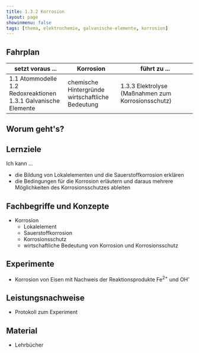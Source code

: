 ```yaml
---
title: 1.3.2 Korrosion
layout: page
showinmenu: false
tags: [thema, elektrochemie, galvanische-elemente, korrosion]
---
```


## Fahrplan

| setzt voraus ... | Korrosion | führt zu ... |
| ---              | ---       | ---          |
| 1.1 Atommodelle<br />1.2 Redoxreaktionen<br />1.3.1 Galvanische Elemente | chemische Hintergründe<br />wirtschaftliche Bedeutung   |  1.3.3 Elektrolyse (Maßnahmen zum Korrosionsschutz) |

## Worum geht's?

## Lernziele

Ich kann ...

- die Bildung von Lokalelementen und die Sauerstoffkorrosion erklären
- die Bedingungen für die Korrosion erläutern und daraus mehrere Möglichkeiten des Korrosionsschutzes ableiten

## Fachbegriffe und Konzepte

- Korrosion
	- Lokalelement
	- Sauerstoffkorrosion
	- Korrosionsschutz
	- wirtschaftliche Bedeutung von Korrosion und Korrosionsschutz

## Experimente

- Korrosion von Eisen mit Nachweis der Reaktionsprodukte Fe<sup>2+</sup> und OH<sup>-</sup>

## Leistungsnachweise

- Protokoll zum Experiment

## Material

- Lehrbücher


    
